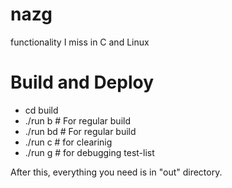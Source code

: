 nazg
====

functionality I miss in C and Linux

Build and Deploy
=================

*  cd build
  * ./run b # For regular build
  * ./run bd # For regular build
  * ./run c # for clearinig
  * ./run g # for debugging test-list

After this, everything you need is in "out" directory.
